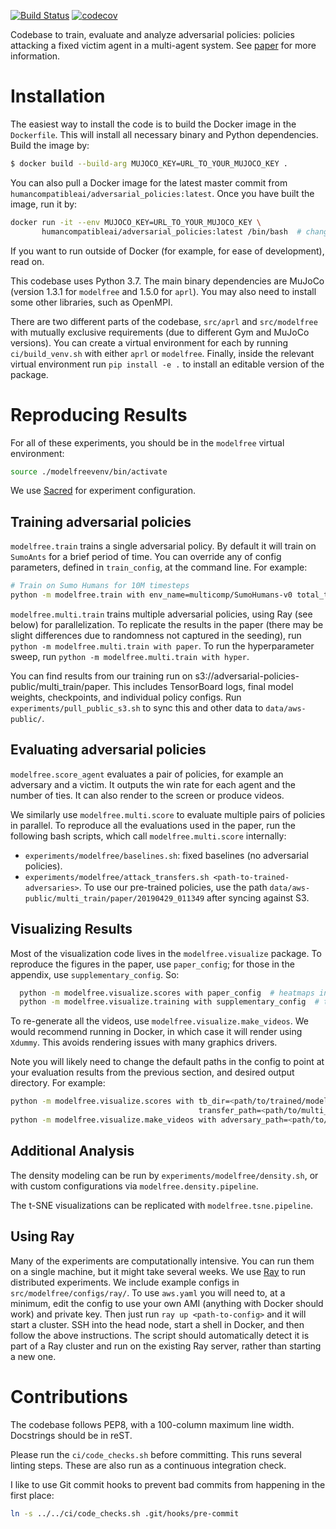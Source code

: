 [![Build Status](https://travis-ci.com/HumanCompatibleAI/adversarial-policies.svg?branch=master)](https://travis-ci.com/HumanCompatibleAI/adversarial-policies)
[![codecov](https://codecov.io/gh/HumanCompatibleAI/adversarial-policies/branch/master/graph/badge.svg)](https://codecov.io/gh/HumanCompatibleAI/adversarial-policies)

Codebase to train, evaluate and analyze adversarial policies: policies attacking a fixed victim
agent in a multi-agent system. See [paper](https://arxiv.org/abs/1905.10615) for more information.

# Installation

The easiest way to install the code is to build the Docker image in the `Dockerfile`.
This will install all necessary binary and Python dependencies. Build the image by:

  ```bash
  $ docker build --build-arg MUJOCO_KEY=URL_TO_YOUR_MUJOCO_KEY .
  ```

You can also pull a Docker image for the latest master commit from
`humancompatibleai/adversarial_policies:latest`. Once you have built the image, run it by:

  ```bash
  docker run -it --env MUJOCO_KEY=URL_TO_YOUR_MUJOCO_KEY \
         humancompatibleai/adversarial_policies:latest /bin/bash  # change tag if built locally
  ```

If you want to run outside of Docker (for example, for ease of development), read on.

This codebase uses Python 3.7. The main binary dependencies are MuJoCo (version 1.3.1 for
`modelfree` and 1.5.0 for `aprl`). You may also need to install some other libraries,
such as OpenMPI.

There are two different parts of the codebase, `src/aprl` and `src/modelfree` with mutually
exclusive requirements (due to different Gym and MuJoCo versions). You can create a
virtual environment for each by running `ci/build_venv.sh` with either `aprl` or `modelfree`.
Finally, inside the relevant virtual environment run `pip install -e .` to install an editable
version of the package.

# Reproducing Results

For all of these experiments, you should be in the `modelfree` virtual environment:

  ```bash
  source ./modelfreevenv/bin/activate
  ```

We use [Sacred](https://github.com/IDSIA/sacred) for experiment configuration.

## Training adversarial policies

`modelfree.train` trains a single adversarial policy. By default it will train on `SumoAnts` for 
a brief period of time. You can override any of config parameters, defined in `train_config`, at
the command line. For example:

  ```bash
  # Train on Sumo Humans for 10M timesteps
  python -m modelfree.train with env_name=multicomp/SumoHumans-v0 total_timesteps=10000000
  ```

`modelfree.multi.train` trains multiple adversarial policies, using Ray (see below) for 
parallelization. To replicate the results in the paper (there may be slight differences due to 
randomness not captured in the seeding), run `python -m modelfree.multi.train with paper`. To run 
the hyperparameter sweep, run `python -m modelfree.multi.train with hyper`.

You can find results from our training run on s3://adversarial-policies-public/multi_train/paper.
This includes TensorBoard logs, final model weights, checkpoints, and individual policy configs.
Run `experiments/pull_public_s3.sh` to sync this and other data to `data/aws-public/`.

## Evaluating adversarial policies

`modelfree.score_agent` evaluates a pair of policies, for example an adversary and a victim.
It outputs the win rate for each agent and the number of ties. It can also render to the screen
or produce videos.

We similarly use `modelfree.multi.score` to evaluate multiple pairs of policies in parallel.
To reproduce all the evaluations used in the paper, run the following bash scripts, which call
`modelfree.multi.score` internally:
  - `experiments/modelfree/baselines.sh`: fixed baselines (no adversarial policies).
  - `experiments/modelfree/attack_transfers.sh <path-to-trained-adversaries>`. To use our
     pre-trained policies, use the path `data/aws-public/multi_train/paper/20190429_011349`
     after syncing against S3.

## Visualizing Results

Most of the visualization code lives in the `modelfree.visualize` package. To reproduce the figures
in the paper, use `paper_config`; for those in the appendix, use `supplementary_config`. So:

```bash
  python -m modelfree.visualize.scores with paper_config  # heatmaps in the paper
  python -m modelfree.visualize.training with supplementary_config  # training curves in appendix
```

To re-generate all the videos, use `modelfree.visualize.make_videos`. We would recommend running
in Docker, in which case it will render using `Xdummy`. This avoids rendering issues with many
graphics drivers.

Note you will likely need to change the default paths in the config to point at your evaluation
results from the previous section, and desired output directory. For example:

  ```bash
  python -m modelfree.visualize.scores with tb_dir=<path/to/trained/models> \
                                            transfer_path=<path/to/multi_score/output>
  python -m modelfree.visualize.make_videos with adversary_path=<path/to/best_adversaries.json>
  ```

## Additional Analysis

The density modeling can be run by `experiments/modelfree/density.sh`, or with custom
configurations via `modelfree.density.pipeline`.

The t-SNE visualizations can be replicated with `modelfree.tsne.pipeline`.

## Using Ray

Many of the experiments are computationally intensive. You can run them on a single machine, but it
might take several weeks. We use [Ray](https://github.com/ray-project/ray) to run distributed
experiments. We include example configs in `src/modelfree/configs/ray/`. To use `aws.yaml` you
will need to, at a minimum, edit the config to use your own AMI (anything with Docker should work)
and private key. Then just run `ray up <path-to-config>` and it will start a cluster. SSH into the
head node, start a shell in Docker, and then follow the above instructions. The script should
automatically detect it is part of a Ray cluster and run on the existing Ray server, rather than
starting a new one.

# Contributions

The codebase follows PEP8, with a 100-column maximum line width. Docstrings should be in reST.

Please run the `ci/code_checks.sh` before committing. This runs several linting steps.
These are also run as a continuous integration check.

I like to use Git commit hooks to prevent bad commits from happening in the first place:
```bash
ln -s ../../ci/code_checks.sh .git/hooks/pre-commit
```
